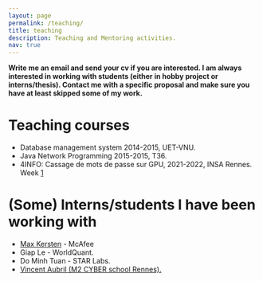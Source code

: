 ```yaml
---
layout: page
permalink: /teaching/
title: teaching
description: Teaching and Mentoring activities. 
nav: true
---
```


<!-- For now, this page is assumed to be a static description of your courses. You can convert it to a collection similar to `_projects/` so that you can have a dedicated page for each course.

Organize your courses by years, topics, or universities, however you like! -->

**Write me an email and send your cv if you are interested. I am always interested in working with students (either in hobby project or interns/thesis). Contact me with a specific proposal and make sure you have at least skipped some of my work.**

# Teaching courses

- Database management system 2014-2015, UET-VNU.
- Java Network Programming 2015-2015, T36.
- 4INFO: Cassage de mots de passe sur GPU, 2021-2022, INSA Rennes. Week [1]({{'/assets/pdf/GPU_week1.pdf'|relative_url}})

# (Some) Interns/students I have been working with

- <a href="https://maxkersten.nl/" target="_blank">Max Kersten</a> - McAfee
- Giap Le - WorldQuant.
- Do Minh Tuan - STAR Labs.
- <a href="https://nuliel.fr/" target="_blank">Vincent Aubril (M2 CYBER school Rennes).</a>
